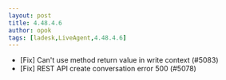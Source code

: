 ```yaml
---
layout: post
title: 4.48.4.6
author: opok
tags: [ladesk,LiveAgent,4.48.4.6]
---
```


- [Fix] Can't use method return value in write context (#5083)
- [Fix] REST API create conversation error 500 (#5078)
